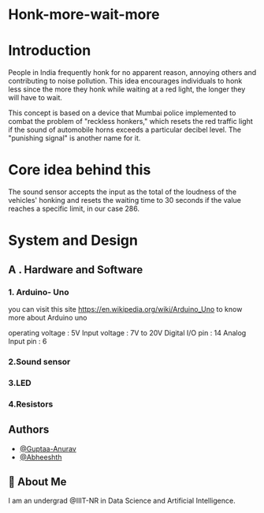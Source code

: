 # Honk-more-wait-more
# Introduction

People in India frequently honk for no apparent reason, annoying others and contributing to noise pollution. This idea encourages individuals to honk less since the more they honk while waiting at a red light, the longer they will have to wait. 

This concept is based on a device that Mumbai police implemented to combat the problem of "reckless honkers," which resets the red traffic light if the sound of automobile horns exceeds a particular decibel level. The "punishing signal" is another name for it.
# Core idea behind this
The sound sensor accepts the input as the total of the loudness of the vehicles' honking and resets the waiting time to 30 seconds if the value reaches a specific limit, in our case 286.

# System and Design 

## A . Hardware and Software

### 1. Arduino- Uno
you can visit this site https://en.wikipedia.org/wiki/Arduino_Uno to know more about Arduino uno

operating voltage : 5V
Input voltage : 7V to 20V
Digital I/O pin : 14
Analog Input pin : 6

### 2.Sound sensor

### 3.LED

### 4.Resistors
## Authors

- [@Guptaa-Anurav](https://github.com/Guptaa-Anurav)
- [@Abheeshth](https://github.com/Abheeshth)





## 🚀 About Me
I am an undergrad @IIIT-NR in Data Science and Artificial Intelligence. 

